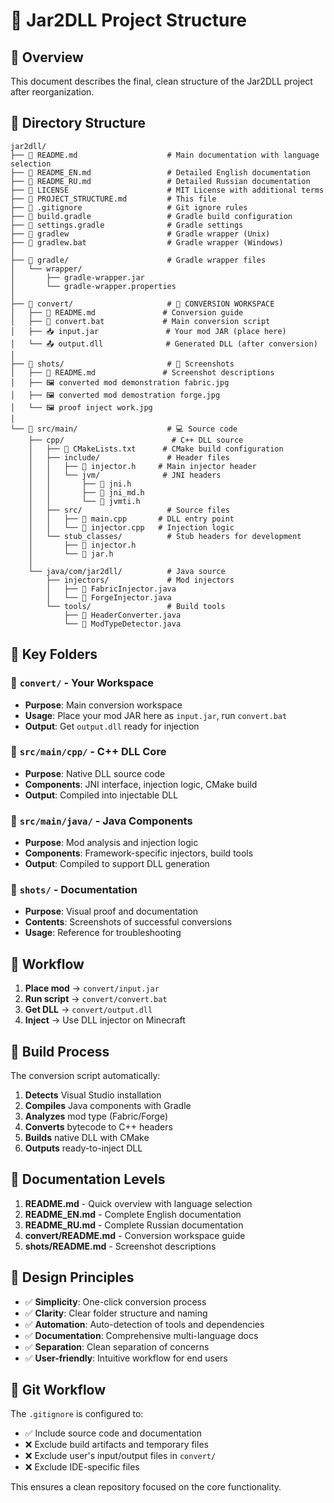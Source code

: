 # 📁 Jar2DLL Project Structure

## 🎯 Overview

This document describes the final, clean structure of the Jar2DLL project after reorganization.

## 📂 Directory Structure

```
jar2dll/
├── 📄 README.md                    # Main documentation with language selection
├── 📄 README_EN.md                 # Detailed English documentation  
├── 📄 README_RU.md                 # Detailed Russian documentation
├── 📄 LICENSE                      # MIT License with additional terms
├── 📄 PROJECT_STRUCTURE.md         # This file
├── 📄 .gitignore                   # Git ignore rules
├── 📄 build.gradle                 # Gradle build configuration
├── 📄 settings.gradle              # Gradle settings
├── 📄 gradlew                      # Gradle wrapper (Unix)
├── 📄 gradlew.bat                  # Gradle wrapper (Windows)
│
├── 📁 gradle/                      # Gradle wrapper files
│   └── wrapper/
│       ├── gradle-wrapper.jar
│       └── gradle-wrapper.properties
│
├── 📁 convert/                     # 🔄 CONVERSION WORKSPACE
│   ├── 📄 README.md               # Conversion guide
│   ├── 🚀 convert.bat             # Main conversion script
│   ├── 📥 input.jar               # Your mod JAR (place here)
│   └── 📤 output.dll              # Generated DLL (after conversion)
│
├── 📁 shots/                       # 📸 Screenshots
│   ├── 📄 README.md               # Screenshot descriptions
│   ├── 🖼️ converted mod demonstration fabric.jpg
│   ├── 🖼️ converted mod demostration forge.jpg
│   └── 🖼️ proof inject work.jpg
│
└── 📁 src/main/                    # 💻 Source code
    ├── cpp/                        # C++ DLL source
    │   ├── 📄 CMakeLists.txt      # CMake build configuration
    │   ├── include/               # Header files
    │   │   ├── 📄 injector.h     # Main injector header
    │   │   └── jvm/              # JNI headers
    │   │       ├── 📄 jni.h
    │   │       ├── 📄 jni_md.h
    │   │       └── 📄 jvmti.h
    │   ├── src/                   # Source files
    │   │   ├── 📄 main.cpp       # DLL entry point
    │   │   └── 📄 injector.cpp   # Injection logic
    │   └── stub_classes/          # Stub headers for development
    │       ├── 📄 injector.h
    │       └── 📄 jar.h
    │
    └── java/com/jar2dll/          # Java source
        ├── injectors/             # Mod injectors
        │   ├── 📄 FabricInjector.java
        │   └── 📄 ForgeInjector.java
        └── tools/                 # Build tools
            ├── 📄 HeaderConverter.java
            └── 📄 ModTypeDetector.java
```

## 🎯 Key Folders

### 📁 `convert/` - Your Workspace
- **Purpose**: Main conversion workspace
- **Usage**: Place your mod JAR here as `input.jar`, run `convert.bat`
- **Output**: Get `output.dll` ready for injection

### 📁 `src/main/cpp/` - C++ DLL Core
- **Purpose**: Native DLL source code
- **Components**: JNI interface, injection logic, CMake build
- **Output**: Compiled into injectable DLL

### 📁 `src/main/java/` - Java Components
- **Purpose**: Mod analysis and injection logic
- **Components**: Framework-specific injectors, build tools
- **Output**: Compiled to support DLL generation

### 📁 `shots/` - Documentation
- **Purpose**: Visual proof and documentation
- **Contents**: Screenshots of successful conversions
- **Usage**: Reference for troubleshooting

## 🚀 Workflow

1. **Place mod** → `convert/input.jar`
2. **Run script** → `convert/convert.bat`
3. **Get DLL** → `convert/output.dll`
4. **Inject** → Use DLL injector on Minecraft

## 🔧 Build Process

The conversion script automatically:
1. **Detects** Visual Studio installation
2. **Compiles** Java components with Gradle
3. **Analyzes** mod type (Fabric/Forge)
4. **Converts** bytecode to C++ headers
5. **Builds** native DLL with CMake
6. **Outputs** ready-to-inject DLL

## 📝 Documentation Levels

1. **README.md** - Quick overview with language selection
2. **README_EN.md** - Complete English documentation
3. **README_RU.md** - Complete Russian documentation
4. **convert/README.md** - Conversion workspace guide
5. **shots/README.md** - Screenshot descriptions

## 🎯 Design Principles

- ✅ **Simplicity**: One-click conversion process
- ✅ **Clarity**: Clear folder structure and naming
- ✅ **Automation**: Auto-detection of tools and dependencies
- ✅ **Documentation**: Comprehensive multi-language docs
- ✅ **Separation**: Clean separation of concerns
- ✅ **User-friendly**: Intuitive workflow for end users

## 🔄 Git Workflow

The `.gitignore` is configured to:
- ✅ Include source code and documentation
- ❌ Exclude build artifacts and temporary files
- ❌ Exclude user's input/output files in `convert/`
- ❌ Exclude IDE-specific files

This ensures a clean repository focused on the core functionality.
